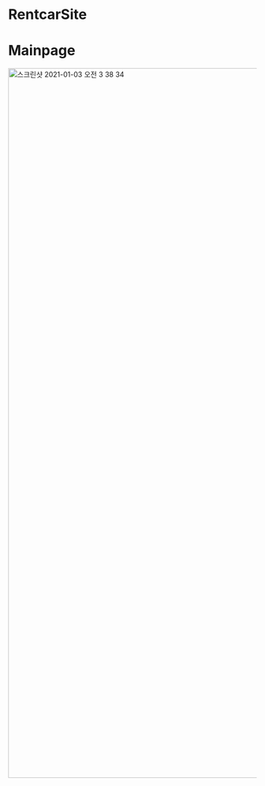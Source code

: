 # RentcarSite

# Mainpage
<img width="1439" alt="스크린샷 2021-01-03 오전 3 38 34" src="https://user-images.githubusercontent.com/51853700/103464202-2e67d080-4d75-11eb-9422-4e11b249b7b3.png">
